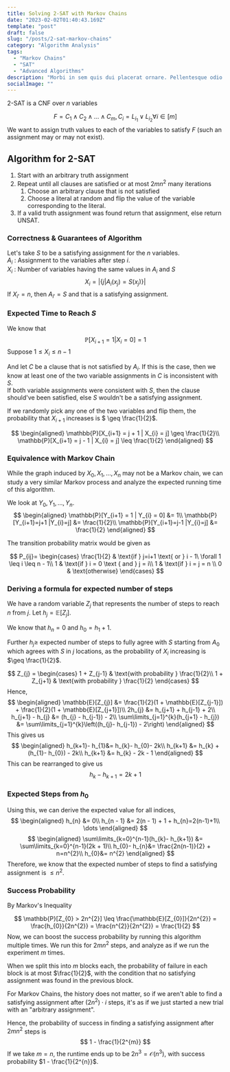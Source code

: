 ```yaml
---
title: Solving 2-SAT with Markov Chains
date: "2023-02-02T01:40:43.169Z"
template: "post"
draft: false
slug: "/posts/2-sat-markov-chains"
category: "Algorithm Analysis"
tags:
  - "Markov Chains"
  - "SAT"
  - "Advanced Algorithms"
description: "Morbi in sem quis dui placerat ornare. Pellentesque odio nisi, euismod in, pharetra a, ultricies in, diam. Sed arcu. Cras consequat."
socialImage: ""
---
```

2-SAT is a CNF over $n$ variables

$$
F = C_{1}\land C_{2}\land \dots \land C_{m}, C_{i} = L_{i_{1}} \lor L_{i_{2}} \forall i \in [m]
$$
We want to assign truth values to each of the variables to satisfy $F$ (such an assignment may or may not exist).

## Algorithm for 2-SAT
1. Start with an arbitrary truth assignment
2. Repeat until all clauses are satisfied or at most $2mn^{2}$ many iterations
	1. Choose an arbitrary clause that is not satisfied
	2. Choose a literal at random and flip the value of the variable corresponding to the literal.
3. If a valid truth assignment was found return that assignment, else return $\text{UNSAT}$.

### Correctness & Guarantees of Algorithm
Let's take $S$ to be a satisfying assignment for the $n$ variables.\
$A_{i}$ : Assignment to the variables after step $i$.\
$X_{i}$ : Number of variables having the same values in $A_{i}$ and $S$
$$
X_{i} = |\{j | A_{i}(x_{j}) = S(x_{j})\}|
$$
If $X_{i'} = n$, then $A_{i'} = S$ and that is a satisfying assignment.

### Expected Time to Reach $S$
We know that
$$
\mathbb{P}[X_{i+1}=1|X_{i} = 0 ] = 1
$$
Suppose $1 \leq X_{i} \leq n - 1$

And let $C$ be a clause that is not satisfied by $A_{i}$. If this is the case, then we know at least one of the two variable assignments in $C$ is inconsistent with $S$.\
If both variable assignments were consistent with $S$, then the clause should've been satisfied, else $S$ wouldn't be a satisfying assignment.

If we randomly pick any one of the two variables and flip them, the probability that $X_{i+1}$ increases is $ \geq \frac{1}{2}$.

$$
\begin{aligned}
\mathbb{P}[X_{i+1} = j + 1 | X_{i} = j] \geq \frac{1}{2}\\
\mathbb{P}[X_{i+1} = j - 1 | X_{i} = j] \leq \frac{1}{2}
\end{aligned}
$$
### Equivalence with Markov Chain
While the graph induced by $X_{0}, X_{1}, \dots, X_{n}$ may not be a Markov chain, we can study a very similar Markov process and analyze the expected running time of this algorithm.

We look at $Y_{0}, Y_{1}, \dots, Y_{n}$.
$$
\begin{aligned}
\mathbb{P}[Y_{i+1} = 1 | Y_{i} = 0] &= 1\\
\mathbb{P}[Y_{i+1}=j+1 |Y_{i}=j] &= \frac{1}{2}\\
\mathbb{P}[Y_{i+1}=j-1 |Y_{i}=j] &= \frac{1}{2}
\end{aligned}
$$

The transition probability matrix would be given as

$$
P_{ij}= \begin{cases}
\frac{1}{2} & \text{if } j=i+1 \text{ or } i - 1\ \forall 1 \leq i \leq n - 1\\
1  & \text{if } i = 0 \text { and } j = i\\
1  & \text{if } i = j = n \\
0  & \text{otherwise}
\end{cases}
$$
### Deriving a formula for expected number of steps
We have a random variable $Z_{j}$ that represents the number of steps to reach $n$ from $j$. Let $h_{j}= \mathbb{E}[Z_{j}]$.

We know that $h_{n}= 0$ and $h_{0} = h_{1} + 1$.

Further $h_{j} \geq$  expected number of steps to fully agree with $S$ starting from $A_{0}$ which agrees with $S$ in $j$ locations, as the probability of $X_{i}$ increasing is $\geq \frac{1}{2}$.

$$
Z_{j} = \begin{cases}
1 + Z_{j-1}  & \text{with probability } \frac{1}{2}\\
1 + Z_{j+1}  & \text{with probability } \frac{1}{2}
\end{cases}
$$
Hence,
$$
\begin{aligned}
\mathbb{E}[Z_{j}] &= \frac{1}{2}(1 + \mathbb{E}[Z_{j-1}]) + \frac{1}{2}(1 + \mathbb{E}[Z_{j+1}])\\
2h_{j} &= h_{j+1} + h_{j-1} + 2\\
h_{j+1} - h_{j} &= (h_{j} - h_{j-1}) - 2\\
\sum\limits_{j=1}^{k}(h_{j+1} - h_{j}) &= \sum\limits_{j=1}^{k}\left((h_{j}- h_{j-1}) - 2\right)
\end{aligned}
$$
This gives us
$$
\begin{aligned}
h_{k+1}- h_{1}&= h_{k}- h_{0}- 2k\\
h_{k+1} &= h_{k} + (h_{1}- h_{0}) - 2k\\
h_{k+1} &= h_{k} - 2k - 1
\end{aligned}
$$
This can be rearranged to give us
$$
h_{k}- h_{k+1} = 2k + 1
$$
### Expected Steps from $h_{0}$
Using this, we can derive the expected value for all indices,
$$
\begin{aligned}
h_{n} &= 0\\
h_{n - 1} &= 2(n - 1) + 1 + h_{n}=2(n-1)+1\\
\dots
\end{aligned}
$$
$$
\begin{aligned}
\sum\limits_{k=0}^{n-1}(h_{k}- h_{k+1}) &= \sum\limits_{k=0}^{n-1}(2k + 1)\\
h_{0}- h_{n}&= \frac{2n(n-1)}{2} + n=n^{2}\\
h_{0}&= n^{2}
\end{aligned}
$$
Therefore, we know that the expected number of steps to find a satisfying assignment is $\leq n^{2}$.
### Success Probability
By Markov's Inequality

$$
\mathbb{P}[Z_{0} > 2n^{2}] \leq \frac{\mathbb{E}[Z_{0}]}{2n^{2}} = \frac{h_{0}}{2n^{2}} = \frac{n^{2}}{2n^{2}} = \frac{1}{2}
$$
Now, we can boost the success probability by running this algorithm multiple times. We run this for $2mn^{2}$ steps, and analyze as if we run the experiment $m$ times.

When we split this into $m$ blocks each, the probability of failure in each block is at most $\frac{1}{2}$, with the condition that no satisfying assignment was found in the previous block.

For Markov Chains, the history does not matter, so if we aren't able to find a satisfying assignment after $(2n^{2})\cdot i$ steps, it's as if we just started a new trial with an "arbitrary assignment".

Hence, the probability of success in finding a satisfying assignment after $2mn^{2}$ steps is
$$
1 - \frac{1}{2^{m}}
$$
If we take $m=n$, the runtime ends up to be $2n^{3} = \mathcal{O}(n^{3})$, with success probability $1 - \frac{1}{2^{n}}$.
